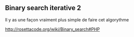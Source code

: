 ## Binary search iterative 2

Il y as une façon vraiment plus simple de faire cet algorythme

http://rosettacode.org/wiki/Binary_search#PHP
